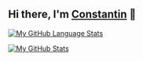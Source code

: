 [website]:https://constantin-hentgen.fr
## Hi there, I'm <a href="https://constantin-hentgen.com/" target="_blank">Constantin</a> 👋

[![My GitHub Language Stats](https://github-readme-stats.vercel.app/api/top-langs/?username=constantin-hentgen&layout=compact&langs_count=4&hide=html,css,scss&theme=react)]()

[![My GitHub Stats](https://github-readme-stats.vercel.app/api/?username=constantin-hentgen&include_all_commits=true&count_private=true&show_icons=true&hide=stars,issues&theme=react)]()
